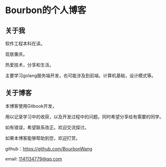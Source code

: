 # Bourbon的个人博客

## 关于我

软件工程本科在读。

现居重庆。

热爱技术，分享和生活。

主要学习golang服务端开发，也可能涉及到前端，计算机基础，设计模式等。

## 关于博客

本博客使用Gitbook开发，

用以记录学习中的收获，以及开发过程中的问题。同时希望分享给有需要的同学。

如有错误，希望联系改正。欢迎交流探讨。

如果本博客能够帮助到您，欢迎打赏。

github：https://github.com/BourbonWang

email: 1141134779@qq.com
